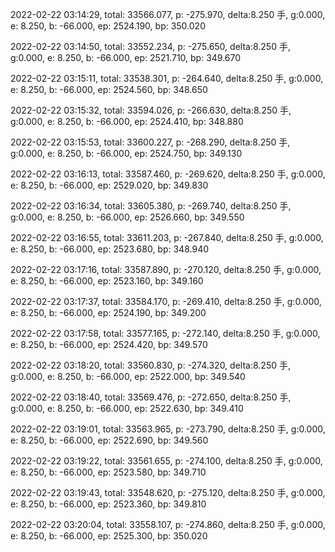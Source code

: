 2022-02-22 03:14:29, total: 33566.077, p: -275.970, delta:8.250 手, g:0.000, e: 8.250, b: -66.000, ep: 2524.190, bp: 350.020

2022-02-22 03:14:50, total: 33552.234, p: -275.650, delta:8.250 手, g:0.000, e: 8.250, b: -66.000, ep: 2521.710, bp: 349.670

2022-02-22 03:15:11, total: 33538.301, p: -264.640, delta:8.250 手, g:0.000, e: 8.250, b: -66.000, ep: 2524.560, bp: 348.650

2022-02-22 03:15:32, total: 33594.026, p: -266.630, delta:8.250 手, g:0.000, e: 8.250, b: -66.000, ep: 2524.410, bp: 348.880

2022-02-22 03:15:53, total: 33600.227, p: -268.290, delta:8.250 手, g:0.000, e: 8.250, b: -66.000, ep: 2524.750, bp: 349.130

2022-02-22 03:16:13, total: 33587.460, p: -269.620, delta:8.250 手, g:0.000, e: 8.250, b: -66.000, ep: 2529.020, bp: 349.830

2022-02-22 03:16:34, total: 33605.380, p: -269.740, delta:8.250 手, g:0.000, e: 8.250, b: -66.000, ep: 2526.660, bp: 349.550

2022-02-22 03:16:55, total: 33611.203, p: -267.840, delta:8.250 手, g:0.000, e: 8.250, b: -66.000, ep: 2523.680, bp: 348.940

2022-02-22 03:17:16, total: 33587.890, p: -270.120, delta:8.250 手, g:0.000, e: 8.250, b: -66.000, ep: 2523.160, bp: 349.160

2022-02-22 03:17:37, total: 33584.170, p: -269.410, delta:8.250 手, g:0.000, e: 8.250, b: -66.000, ep: 2524.190, bp: 349.200

2022-02-22 03:17:58, total: 33577.165, p: -272.140, delta:8.250 手, g:0.000, e: 8.250, b: -66.000, ep: 2524.420, bp: 349.570

2022-02-22 03:18:20, total: 33560.830, p: -274.320, delta:8.250 手, g:0.000, e: 8.250, b: -66.000, ep: 2522.000, bp: 349.540

2022-02-22 03:18:40, total: 33569.476, p: -272.650, delta:8.250 手, g:0.000, e: 8.250, b: -66.000, ep: 2522.630, bp: 349.410

2022-02-22 03:19:01, total: 33563.965, p: -273.790, delta:8.250 手, g:0.000, e: 8.250, b: -66.000, ep: 2522.690, bp: 349.560

2022-02-22 03:19:22, total: 33561.655, p: -274.100, delta:8.250 手, g:0.000, e: 8.250, b: -66.000, ep: 2523.580, bp: 349.710

2022-02-22 03:19:43, total: 33548.620, p: -275.120, delta:8.250 手, g:0.000, e: 8.250, b: -66.000, ep: 2523.360, bp: 349.810

2022-02-22 03:20:04, total: 33558.107, p: -274.860, delta:8.250 手, g:0.000, e: 8.250, b: -66.000, ep: 2525.300, bp: 350.020